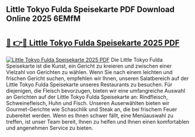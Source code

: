 ## Little Tokyo Fulda Speisekarte PDF Download Online 2025 6EMfM

# <h2><a href="http://gcbvtc.nevu.top/?p=Little+Tokyo+Fulda+Speisekarte">🔗 👉🔴 Little Tokyo Fulda Speisekarte 2025 PDF</a></h2>

[![Little Tokyo Fulda Speisekarte 2025 PDF](https://i.imgur.com/dBaPXMq.png)](http://gcbvtc.nevu.top/?p=Little+Tokyo+Fulda+Speisekarte)
Die Little Tokyo Fulda Speisekarte ist die Kunst, ein Gericht zu kreieren und zwischen einer Vielzahl von Gerichten zu wählen. Wenn Sie nach einem leichten und frischen Gericht suchen, empfehlen wir Ihnen, unseren Salatbereich auf der Little Tokyo Fulda Speisekarte unseres Restaurants zu besuchen. Für diejenigen, die Fleisch bevorzugen, bieten wir eine umfangreiche Auswahl an Gerichten auf der Little Tokyo Fulda Speisekarte an: Rindfleisch, Schweinefleisch, Huhn und Fisch. Unseren Auserwählten bieten wir Gourmet-Gerichte wie Schaschlik und Steak an, die bei frischem Feuer zubereitet werden. Wenn es Ihnen schwer fällt, eine Menüauswahl zu treffen, ist unser Team bereit, Ihnen zu helfen und Ihnen einen komfortablen und angenehmen Service zu bieten.
